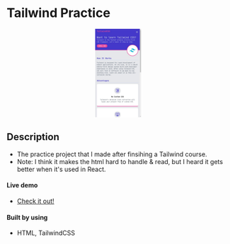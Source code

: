 # Tailwind Practice

<p align="center"><img src="screenshot.png" height="200"></p>

## Description

- The practice project that I made after finsihing a Tailwind course.
- Note: I think it makes the html hard to handle & read, but I heard it gets better when it's used in React.

#### Live demo

- [Check it out!](https://cryptic-deer.github.io/tailwind-landing-page/)

#### Built by using

- HTML, TailwindCSS
